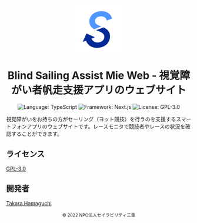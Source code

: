 <div align="center">
<a href="https://github.com/takara2314/bsam-web">
    <img src="./public/logo.svg" width="128" height="128" alt="logo" />
</a>

# Blind Sailing Assist Mie Web - 視覚障がい者帆走支援アプリのウェブサイト

![Language: TypeScript](https://img.shields.io/badge/Language-TypeScript-3178c6?style=for-the-badge&logo=typescript)
![Framework: Next.js](https://img.shields.io/badge/Framework-Next.js-000000?style=for-the-badge&logo=next.js)
![License: GPL-3.0](https://img.shields.io/badge/License-GPL%203.0-bd0000?style=for-the-badge)

</div>

視覚障がいをお持ちの方がセーリング（ヨット競技）を行うのを支援するスマートフォンアプリのウェブサイトです。レースモニタで競技者やレースの状況を確認することができます。

## ライセンス

[GPL-3.0](./LICENSE)

## 開発者

[Takara Hamaguchi](https://github.com/takara2314)

<div align="center">
<small>
© 2022 NPO法人セイラビリティ三重
</small>
</div>
